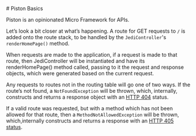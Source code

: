 # Piston Basics

Piston is an opinionated Micro Framework for APIs.

Let’s look a bit closer at what’s happening. A route for GET requests to `/` is added onto the route stack, to be handled by the `JediController`'s `renderHomePage()` method.

When requests are made to the application, if a request is made to that route, then JediController will be instantiated and have its renderHomePage() method called, passing to it the request and response objects, which were generated based on the current request.

Any requests to routes not in the routing table will go one of two ways. If the route’s not found, a `NotFoundException` will be thrown, which, internally, constructs and returns a  response object with an [HTTP 404](http://www.w3.org/Protocols/rfc2616/rfc2616-sec10.html#sec10.4.5) status.

If a valid route was requested, but with a method which has not been allowed for that route, then a `MethodNotAllowedException` will be thrown, which,internally constructs and returns a response with an [HTTP 405 status](http://www.w3.org/Protocols/rfc2616/rfc2616-sec10.html#sec10.4.6).
